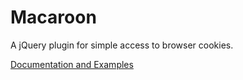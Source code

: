 Macaroon
========

A jQuery plugin for simple access to browser cookies.

[Documentation and Examples](http://www.benplum.com/projects/macaroon/)